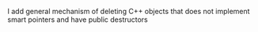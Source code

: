 I add general mechanism of deleting C++ objects that does not implement smart pointers and have public destructors